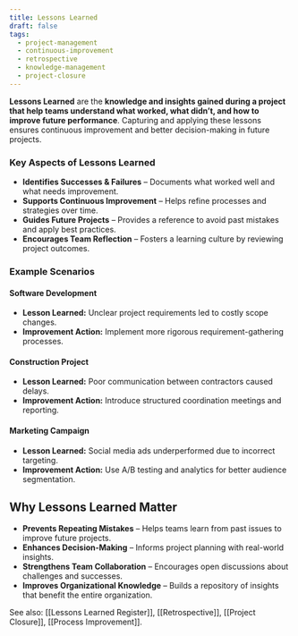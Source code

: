 ```yaml
---
title: Lessons Learned
draft: false
tags:
  - project-management
  - continuous-improvement
  - retrospective
  - knowledge-management
  - project-closure
---
```


**Lessons Learned** are the **knowledge and insights gained during a project that help teams understand what worked, what didn’t, and how to improve future performance**. Capturing and applying these lessons ensures continuous improvement and better decision-making in future projects.

### **Key Aspects of Lessons Learned**
- **Identifies Successes & Failures** – Documents what worked well and what needs improvement.
- **Supports Continuous Improvement** – Helps refine processes and strategies over time.
- **Guides Future Projects** – Provides a reference to avoid past mistakes and apply best practices.
- **Encourages Team Reflection** – Fosters a learning culture by reviewing project outcomes.

### **Example Scenarios**

#### **Software Development**
- **Lesson Learned:** Unclear project requirements led to costly scope changes.
- **Improvement Action:** Implement more rigorous requirement-gathering processes.

#### **Construction Project**
- **Lesson Learned:** Poor communication between contractors caused delays.
- **Improvement Action:** Introduce structured coordination meetings and reporting.

#### **Marketing Campaign**
- **Lesson Learned:** Social media ads underperformed due to incorrect targeting.
- **Improvement Action:** Use A/B testing and analytics for better audience segmentation.

## **Why Lessons Learned Matter**
- **Prevents Repeating Mistakes** – Helps teams learn from past issues to improve future projects.
- **Enhances Decision-Making** – Informs project planning with real-world insights.
- **Strengthens Team Collaboration** – Encourages open discussions about challenges and successes.
- **Improves Organizational Knowledge** – Builds a repository of insights that benefit the entire organization.

See also: [[Lessons Learned Register]], [[Retrospective]], [[Project Closure]], [[Process Improvement]].
